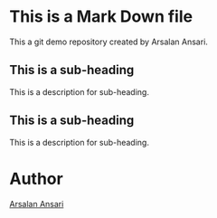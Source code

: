 # This is a Mark Down file

This a git demo repository created by Arsalan Ansari.

## This is a sub-heading

This is a description for sub-heading.

## This is a sub-heading

This is a description for sub-heading.

# Author

[Arsalan Ansari](https://github.com/madebyarsalan/git)
